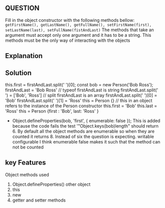 ## QUESTION
Fill in the object constructor with the following methods bellow:
`getFirstName(), getLastName(), getFullName(), setFirstName(first), setLastName(last), setFullName(fistAndLast)`
The methods that take an argument must accept only one argument and it has to be a string.
This methods must be the only way of interacting with the objects
## Explanation

## Solution
 this.first                 = firstAndLast.split(' ')[0];
 const bob                  = new Person('Bob Ross');
 firstAndLast               = 'Bob Ross' // typeof firstAndLast is string
 firstAndLast.split(' ')    = ['Bob', 'Ross'] // split firstAndLast is an array
 firstAndLast.split(' ')[0] = 'Bob'
 firstAndLast.split(' ')[1] = 'Ross'
 this                       = Person {} // this in an object refers to the instance of the Person constructor
 this.first                 = 'Bob'
 this.last                  = 'Ross'
 this                       = Person {first : 'Bob', last: 'Ross' }


* Object.defineProperties(bob, 'first', {
    enumerable: false
});
This is added because the code fails the test '"Object.keys(bob)length" should return 6. By default all the object methods are enumerable so when they are counted it returns 8. Instead of six the question is  expecting.
writable
configurable
I think enumerable false makes it such that the method can not be counted
## key Features
Object methods used
1. Object.defineProperties()
other object 
1. this
2. new
3. getter and setter methods
